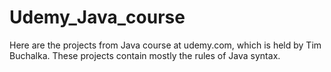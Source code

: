 # Udemy_Java_course

Here are the projects from Java course at udemy.com, which is held by Tim Buchalka.
These projects contain mostly the rules of Java syntax.
